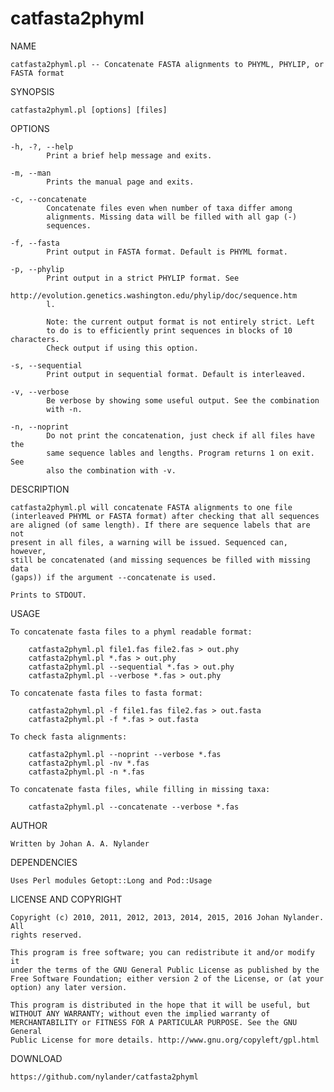catfasta2phyml
==============

NAME

    catfasta2phyml.pl -- Concatenate FASTA alignments to PHYML, PHYLIP, or
    FASTA format

SYNOPSIS

    catfasta2phyml.pl [options] [files]

OPTIONS

    -h, -?, --help
            Print a brief help message and exits.

    -m, --man
            Prints the manual page and exits.

    -c, --concatenate
            Concatenate files even when number of taxa differ among
            alignments. Missing data will be filled with all gap (-)
            sequences.

    -f, --fasta
            Print output in FASTA format. Default is PHYML format.

    -p, --phylip
            Print output in a strict PHYLIP format. See
            http://evolution.genetics.washington.edu/phylip/doc/sequence.htm
            l.
            
            Note: the current output format is not entirely strict. Left
            to do is to efficiently print sequences in blocks of 10 characters.
            Check output if using this option.

    -s, --sequential
            Print output in sequential format. Default is interleaved.

    -v, --verbose
            Be verbose by showing some useful output. See the combination
            with -n.

    -n, --noprint
            Do not print the concatenation, just check if all files have the
            same sequence lables and lengths. Program returns 1 on exit. See
            also the combination with -v.

DESCRIPTION

    catfasta2phyml.pl will concatenate FASTA alignments to one file
    (interleaved PHYML or FASTA format) after checking that all sequences
    are aligned (of same length). If there are sequence labels that are not
    present in all files, a warning will be issued. Sequenced can, however,
    still be concatenated (and missing sequences be filled with missing data
    (gaps)) if the argument --concatenate is used.

    Prints to STDOUT.

USAGE

    To concatenate fasta files to a phyml readable format:

        catfasta2phyml.pl file1.fas file2.fas > out.phy
        catfasta2phyml.pl *.fas > out.phy
        catfasta2phyml.pl --sequential *.fas > out.phy
        catfasta2phyml.pl --verbose *.fas > out.phy

    To concatenate fasta files to fasta format:

        catfasta2phyml.pl -f file1.fas file2.fas > out.fasta
        catfasta2phyml.pl -f *.fas > out.fasta

    To check fasta alignments:

        catfasta2phyml.pl --noprint --verbose *.fas
        catfasta2phyml.pl -nv *.fas
        catfasta2phyml.pl -n *.fas

    To concatenate fasta files, while filling in missing taxa:

        catfasta2phyml.pl --concatenate --verbose *.fas

AUTHOR

    Written by Johan A. A. Nylander

DEPENDENCIES

    Uses Perl modules Getopt::Long and Pod::Usage

LICENSE AND COPYRIGHT

    Copyright (c) 2010, 2011, 2012, 2013, 2014, 2015, 2016 Johan Nylander. All
    rights reserved.

    This program is free software; you can redistribute it and/or modify it
    under the terms of the GNU General Public License as published by the
    Free Software Foundation; either version 2 of the License, or (at your
    option) any later version.

    This program is distributed in the hope that it will be useful, but
    WITHOUT ANY WARRANTY; without even the implied warranty of
    MERCHANTABILITY or FITNESS FOR A PARTICULAR PURPOSE. See the GNU General
    Public License for more details. http://www.gnu.org/copyleft/gpl.html

DOWNLOAD

    https://github.com/nylander/catfasta2phyml


